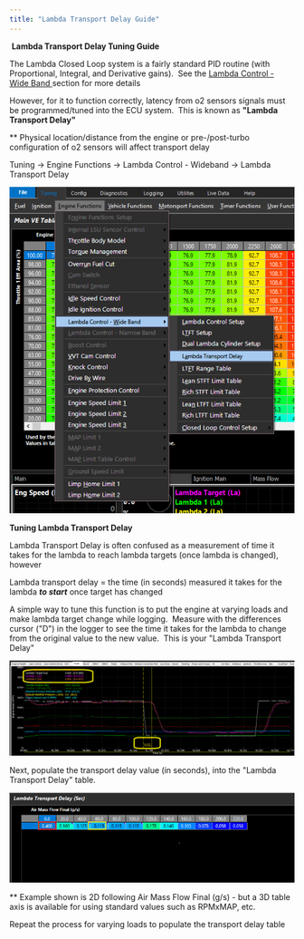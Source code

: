 ```yaml
---
title: "Lambda Transport Delay Guide"
---
```


&nbsp;**Lambda Transport Delay Tuning Guide**



The Lambda Closed Loop system is a fairly standard PID routine (with Proportional, Integral, and Derivative gains).&nbsp; See the [Lambda Control - Wide Band ](<Newtopic71.md>)section for more details

However, for it to function correctly, latency from o2 sensors signals must be programmed/tuned into the ECU system.&nbsp; This is known as **"Lambda Transport Delay"**


\*\* Physical location/distance from the engine or pre-/post-turbo configuration of o2 sensors will affect transport delay


Tuning -\> Engine Functions -\> Lambda Control - Wideband -\> Lambda Transport Delay&nbsp;

![Image](</img/NewItem823.png>)



**Tuning Lambda Transport Delay**


Lambda Transport Delay is often confused as a measurement of time it takes for the lambda to reach lambda targets (once lambda is changed), however


Lambda transport delay = the time (in seconds) measured it takes for the lambda ***to start*** once target has changed


A simple way to tune this function is to put the engine at varying loads and make lambda target change while logging.&nbsp; Measure with the differences cursor ("D") in the logger to see the time it takes for the lambda to change from the original value to the new value.&nbsp; This is your "Lambda Transport Delay"


![Image](</img/NewItem825.png>)


Next, populate the transport delay value (in seconds), into the "Lambda Transport Delay" table.&nbsp;


![Image](</img/NewItem826.png>)

\*\* Example shown is 2D following Air Mass Flow Final (g/s) - but a 3D table axis is available for using standard values such as RPMxMAP, etc. &nbsp;


Repeat the process for varying loads to populate the transport delay table



